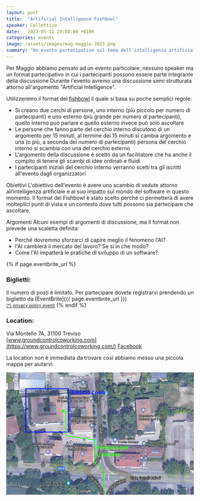```yaml
---
layout: post
title:  "Artificial Intelligence Fishbowl"
speaker: Collettivo
date:   2023-05-11 19:00:00 +0100
categories: eventi
image: /assets/images/mug-maggio-2023.png
summary: "Un evento partecipativo sul tema dell'intelligenza artificiale"
---
```


Per Maggio abbiamo pensato ad un evento particolare, nessuno speaker ma un format partecipativo in cui i partecipanti possono essere parte integrante della discussione Durante l'evento avremo una discussione semi strutturata attorno all'argomento "Artificial Intelligence".

Utilizzeremo il format del [fishbowl](https://en.wikipedia.org/wiki/Fishbowl_(conversation)) il quale si basa su poche semplici regole:
- Si creano due cerchi di persone, uno interno (più piccolo per numero di partecipanti) e uno esterno (più grande per numero di partecipanti), quello interno può parlare e quello esterno invece può solo ascoltare
- Le persone che fanno parte del cerchio interno discutono di un argomento per 15 minuti, al termine dei 15 minuti si cambia argomento e una (o più, a seconda del numero di partecipanti) persona del cerchio interno si scambia con una del cerchio esterno
- L'argomento della discussione è scelto da un facilitatore che ha anche il compito di tenere gli scambi di idee ordinati e fluidi
- I partecipanti iniziali del cerchio interno verranno scelti tra gli iscritti all'evento dagli organizzatori

Obiettivi
L'obiettivo dell'evento è avere uno scambio di vedute attorno all'intelligenza artificiale e al suo impatto sul mondo del software in questo momento. Il format del Fishbowl è stato scelto perché ci permetterà di avere molteplici punti di vista e un contesto dove tutti possono sia partecipare che ascoltare.

Argomenti
Alcuni esempi di argomenti di discussione, ma il format non prevede una scaletta definita:
- Perché dovremmo sforzarci di capire meglio il fenomeno l'AI?
- l'AI cambierà il mercato del lavoro? Se sì in che modo?
- Come l'AI impatterà le pratiche di sviluppo di un software?

{% if page.eventbrite_url %}
<a id="tickets"></a>

<h3>Biglietti:</h3>
Il numero di posti è limitato. Per partecipare dovete registrarvi prendendo un biglietto da [EventBrite]({{ page.eventbrite_url }})<br/>
<small><a href="#privacy-policy">(*) privacy policy eventi</a></small>
{% endif %}

<a id="location"></a>
<h3>Location:</h3>

Via Montello 7A, 31100 Treviso<br/>
[www.groundcontrolcoworking.com](https://www.groundcontrolcoworking.com/) [Facebook](https://www.facebook.com/groundcontrolcoworking)

<p>
    La location non è immediata da trovare così abbiamo messo una piccola mappa per aiutarvi.
</p>

<img src="/assets/images/mappa.png" />

